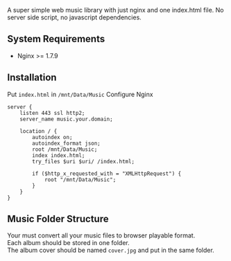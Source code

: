 A super simple web music library with just nginx and one index.html file.
No server side script, no javascript dependencies.

## System Requirements
- Nginx >= 1.7.9

## Installation
Put `index.html` in `/mnt/Data/Music`
Configure Nginx
```
server {
    listen 443 ssl http2;
    server_name music.your.domain;

    location / {
        autoindex on;
        autoindex_format json;
        root /mnt/Data/Music;
        index index.html;
        try_files $uri $uri/ /index.html;

        if ($http_x_requested_with = "XMLHttpRequest") {
            root "/mnt/Data/Music";
        }
    }
}
```

## Music Folder Structure
Your must convert all your music files to browser playable format.  
Each album should be stored in one folder.  
The album cover should be named `cover.jpg` and put in the same folder.

